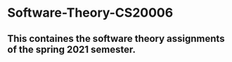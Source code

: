 # Software-Theory-CS20006
## This containes the software theory assignments of the spring 2021 semester.
